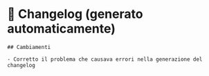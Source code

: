 # 📝 Changelog (generato automaticamente)

```
## Cambiamenti

- Corretto il problema che causava errori nella generazione del changelog
```